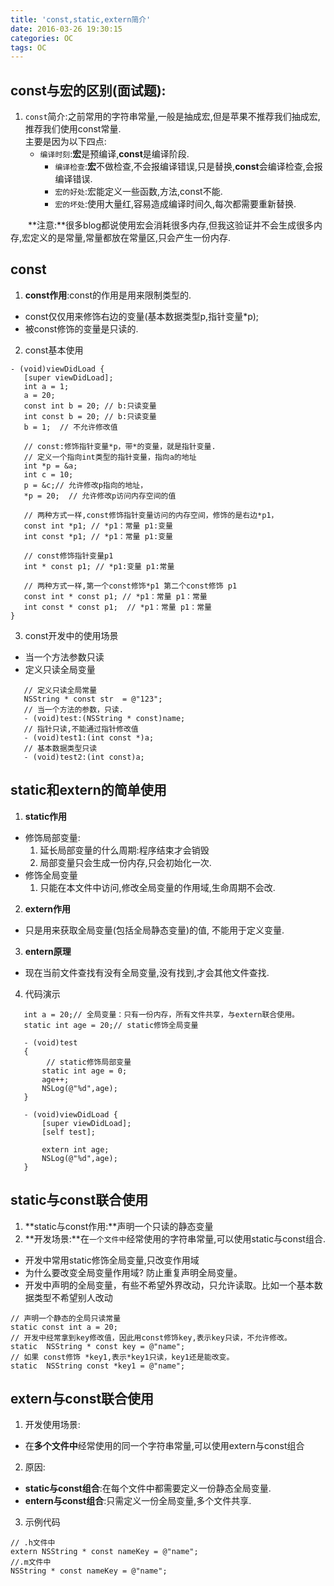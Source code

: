 ```yaml
---
title: 'const,static,extern简介'
date: 2016-03-26 19:30:15
categories: OC
tags: OC
---
```


## const与宏的区别(面试题):
1. `const`简介:之前常用的字符串常量,一般是抽成宏,但是苹果不推荐我们抽成宏,推荐我们使用const常量.  
   主要是因为以下四点:
   * `编译时刻`:**宏**是预编译,**const**是编译阶段.
      * `编译检查`:**宏**不做检查,不会报编译错误,只是替换,**const**会编译检查,会报编译错误.
      * `宏的好处`:宏能定义一些函数,方法,const不能.
      * `宏的坏处`:使用大量红,容易造成编译时间久,每次都需要重新替换.

<!-- more -->
　　**注意:**很多blog都说使用宏会消耗很多内存,但我这验证并不会生成很多内存,宏定义的是常量,常量都放在常量区,只会产生一份内存.
​    
## const
1. **const作用**:const的作用是用来限制类型的.
* const仅仅用来修饰右边的变量(基本数据类型p,指针变量*p);
* 被const修饰的变量是只读的.
2. const基本使用

 ```objc
 - (void)viewDidLoad {
    [super viewDidLoad];
    int a = 1;
    a = 20;
    const int b = 20; // b:只读变量
    int const b = 20; // b:只读变量
    b = 1;  // 不允许修改值
    
    // const:修饰指针变量*p，带*的变量，就是指针变量.
    // 定义一个指向int类型的指针变量，指向a的地址
    int *p = &a;
    int c = 10;
    p = &c;// 允许修改p指向的地址，
    *p = 20;  // 允许修改p访问内存空间的值
    
    // 两种方式一样,const修饰指针变量访问的内存空间，修饰的是右边*p1，
    const int *p1; // *p1：常量 p1:变量
    int const *p1; // *p1：常量 p1:变量

    // const修饰指针变量p1
    int * const p1; // *p1:变量 p1:常量

    // 两种方式一样,第一个const修饰*p1 第二个const修饰 p1
    const int * const p1; // *p1：常量 p1：常量
    int const * const p1;  // *p1：常量 p1：常量
 }
 ```

3. const开发中的使用场景
* 当一个方法参数只读
* 定义只读全局变量

 ```objc
    // 定义只读全局常量
    NSString * const str  = @"123";
    // 当一个方法的参数，只读.
    - (void)test:(NSString * const)name;
    // 指针只读,不能通过指针修改值
    - (void)test1:(int const *)a;
    // 基本数据类型只读
    - (void)test2:(int const)a;
 ```

## static和extern的简单使用
1. **static作用**
* 修饰局部变量:
     1. 延长局部变量的什么周期:程序结束才会销毁
     2. 局部变量只会生成一份内存,只会初始化一次.
* 修饰全局变量
     1. 只能在本文件中访问,修改全局变量的作用域,生命周期不会改.
2. **extern作用**
* 只是用来获取全局变量(包括全局静态变量)的值, 不能用于定义变量.
3. **entern原理**
* 现在当前文件查找有没有全局变量,没有找到,才会其他文件查找.
4. 代码演示
 ```objc
    int a = 20;// 全局变量：只有一份内存，所有文件共享，与extern联合使用。
    static int age = 20;// static修饰全局变量

    - (void)test
    {
         // static修饰局部变量
        static int age = 0;
        age++;
        NSLog(@"%d",age);
    }

    - (void)viewDidLoad {
        [super viewDidLoad];
        [self test];

        extern int age;
        NSLog(@"%d",age);
    }
 ```

## static与const联合使用
1. **static与const作用:**声明一个只读的静态变量
2. **开发场景:**在`一个文件中`经常使用的字符串常量,可以使用static与const组合.
* 开发中常用static修饰全局变量,只改变作用域
* 为什么要改变全局变量作用域? 防止重复声明全局变量。
* 开发中声明的全局变量，有些不希望外界改动，只允许读取。比如一个基本数据类型不希望别人改动
 ```objc
 // 声明一个静态的全局只读常量
 static const int a = 20;
 // 开发中经常拿到key修改值，因此用const修饰key,表示key只读，不允许修改。
 static  NSString * const key = @"name";
 // 如果 const修饰 *key1,表示*key1只读，key1还是能改变。
 static  NSString const *key1 = @"name";
 ```

## extern与const联合使用
1. 开发使用场景:
* 在**多个文件中**经常使用的同一个字符串常量,可以使用extern与const组合
2. 原因:
* **static与const组合**:在每个文件中都需要定义一份静态全局变量.
* **entern与const组合**:只需定义一份全局变量,多个文件共享.
3. 示例代码
 ```objc
 // .h文件中
 extern NSString * const nameKey = @"name";
 //.m文件中
 NSString * const nameKey = @"name";
 ```


